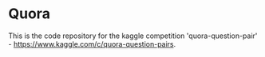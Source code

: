 # Quora
This is the code repository for the kaggle competition 'quora-question-pair' -  https://www.kaggle.com/c/quora-question-pairs.
